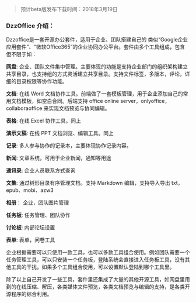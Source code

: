 ﻿> 预计beta版发布下载时间：2018年3月19日

### DzzOffice 介绍：

   Dzzoffice是一套开源办公套件，适用于企业、团队搭建自己的 类似“Google企业应用套件”、“微软Office365”的企业协同办公平台。套件由多个工具组成，包含但不限于如：

**网盘**: 企业、团队文件集中管理。主要体现的功能是支持企业部门的组织架构建立共享目录，也支持组的方式灵活建立共享目录。支持文件标签，多版本，评论，详细的目录权限等协作功能。

**文档**: 在线 Word 文档协作工具。前端做了一套模板管理，用于企业添加自己的常用文档模板，如空白合同。后端支持 office online server，onlyoffice，collaboraoffice 来实现文档预览与协同编辑。

**表格**: 在线 Excel 协作工具。同上

**演示文稿**: 在线 PPT 文档浏览、编辑工具。同上

**记录**: 多人参与协作的记录本，主要体现协作记录内容。

**新闻**: 文章系统，可用于企业新闻，通知等用途

**通讯录**: 企业人员联系方式查询

**文集**: 通过树形目录有序管理文档。支持 Markdown 编辑，支持导入导出 txt，epub、mobi、azw3

**相册**： 企业，团队图片管理

**任务板**: 任务管理、团队协作

**讨论板**: 内部论坛设置

**表单**: 表单，问卷工具

企业根据需要可以只使用一款工具，也可以多款工具组合使用。例如团队需要一个任务管理工具，可以只安装一个任务板，登陆系统会直接进入任务板工具，没有其他工具的干扰。如果多个工具组合使用，可以设置默认登陆到哪个工具里。

除了以上自己开发了一些工具，套件里还集成了大量的其他开源工具，如网盘里用到的在线压缩、解压，各类媒体文件预览，各类文档预览与编辑的支持，是各类开源程序的综合利用。